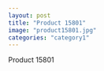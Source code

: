 ```yaml
---
layout: post
title: "Product 15801"
image: "product15801.jpg"
categories: "category1"
---
```

Product 15801
